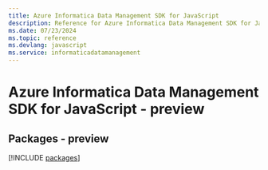 ```yaml
---
title: Azure Informatica Data Management SDK for JavaScript
description: Reference for Azure Informatica Data Management SDK for JavaScript
ms.date: 07/23/2024
ms.topic: reference
ms.devlang: javascript
ms.service: informaticadatamanagement
---
```

# Azure Informatica Data Management SDK for JavaScript - preview
## Packages - preview
[!INCLUDE [packages](informatica-data-management-index.md)]